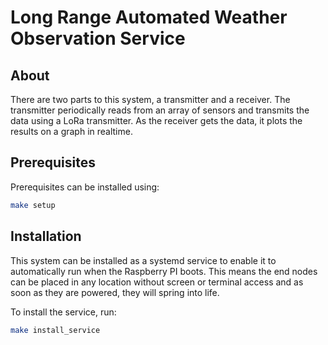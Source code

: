 # Long Range Automated Weather Observation Service

## About

There are two parts to this system, a transmitter and a receiver.
The transmitter periodically reads from an array of sensors and transmits the data using a LoRa transmitter.
As the receiver gets the data, it plots the results on a graph in realtime.

## Prerequisites

Prerequisites can be installed using:

```bash
make setup
```

## Installation

This system can be installed as a systemd service to enable it to automatically run when the Raspberry PI boots.
This means the end nodes can be placed in any location without screen or terminal access and as soon as they are powered,
they will spring into life.

To install the service, run:

```bash
make install_service
```
